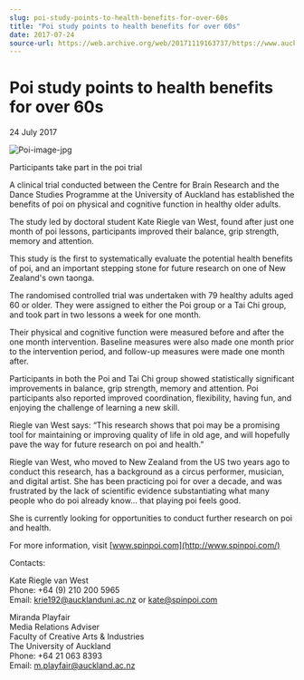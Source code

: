 ```yaml
---
slug: poi-study-points-to-health-benefits-for-over-60s
title: "Poi study points to health benefits for over 60s"
date: 2017-07-24
source-url: https://web.archive.org/web/20171119163737/https://www.auckland.ac.nz/en/about/news-events-and-notices/news/news-2017/07/poi-study-points-to-health-benefits-for-over-60s-.html
---
```

Poi study points to health benefits for over 60s
================================================

24 July 2017

![Poi-image-jpg](https://www.auckland.ac.nz/en/about/news-events-and-notices/news/news-2017/07/poi-study-points-to-health-benefits-for-over-60s-/_jcr_content/par/textimage/image.img.jpg/1500857348843.jpg "Poi-image-jpg")

Participants take part in the poi trial

A clinical trial conducted between the Centre for Brain Research and the Dance Studies Programme at the University of Auckland has established the benefits of poi on physical and cognitive function in healthy older adults.  
  
The study led by doctoral student Kate Riegle van West, found after just one month of poi lessons, participants improved their balance, grip strength, memory and attention.  
  
This study is the first to systematically evaluate the potential health benefits of poi, and an important stepping stone for future research on one of New Zealand's own taonga.

The randomised controlled trial was undertaken with 79 healthy adults aged 60 or older. They were assigned to either the Poi group or a Tai Chi group, and took part in two lessons a week for one month.

Their physical and cognitive function were measured before and after the one month intervention. Baseline measures were also made one month prior to the intervention period, and follow-up measures were made one month after.

Participants in both the Poi and Tai Chi group showed statistically significant improvements in balance, grip strength, memory and attention. Poi participants also reported improved coordination, flexibility, having fun, and enjoying the challenge of learning a new skill.

Riegle van West says: “This research shows that poi may be a promising tool for maintaining or improving quality of life in old age, and will hopefully pave the way for future research on poi and health.”

Riegle van West, who moved to New Zealand from the US two years ago to conduct this research, has a background as a circus performer, musician, and digital artist. She has been practicing poi for over a decade, and was frustrated by the lack of scientific evidence substantiating what many people who do poi already know… that playing poi feels good.

She is currently looking for opportunities to conduct further research on poi and health.  
  
For more information, visit [www.spinpoi.com](http://www.spinpoi.com/)

Contacts:

Kate Riegle van West  
Phone: +64 (9) 210 200 5965  
Email: [krie192@aucklanduni.ac.nz](mailto:krie192@aucklanduni.ac.nz) or [kate@spinpoi.com](mailto:kate@spinpoi.com)

  
Miranda Playfair  
Media Relations Adviser  
Faculty of Creative Arts & Industries  
The University of Auckland  
Phone: +64 21 063 8393  
Email: [m.playfair@auckland.ac.nz](mailto:m.playfair@auckland.ac.nz)
